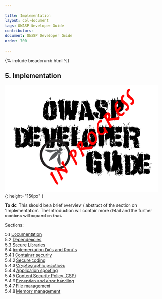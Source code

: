 ```yaml
---

title: Implementation
layout: col-document
tags: OWASP Developer Guide
contributors:
document: OWASP Developer Guide
order: 700

---
```


{% include breadcrumb.html %}

## 5. Implementation

![Developer Guide](../assets/images/dg_wip.png "OWASP Developer Guide"){: height="150px" }

**To do**: This should be a brief overview / abstract of the section on 'Implementation'.
The Introduction will contain more detail and the further sections will expand on that.

Sections:

5.1 [Documentation](01-documentation/toc.md)  
5.2 [Dependencies](02-dependencies/toc.md)  
5.3 [Secure Libraries](03-secure-libraries/toc.md)  
5.4 [Implementation Do's and Dont's](04-dos-donts/toc.md)  
5.4.1 [Container security](04-dos-donts/01-container-security.md)  
5.4.2 [Secure coding](04-dos-donts/02-secure-coding.md)  
5.4.3 [Cryptographic practices](04-dos-donts/03-cryptographic-practices.md)  
5.4.4 [Application spoofing](04-dos-donts/04-application-spoofing.md)  
5.4.5 [Content Security Policy (CSP)](04-dos-donts/05-content-security-policy.md)  
5.4.6 [Exception and error handling](04-dos-donts/06-exception-error-handling.md)  
5.4.7 [File management](04-dos-donts/07-file-management.md)  
5.4.8 [Memory management](04-dos-donts/08-memory-management.md)  
